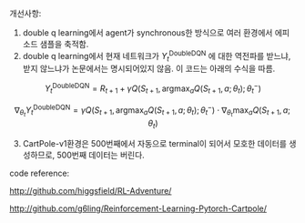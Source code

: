 

개선사항:

1. double q learning에서 agent가 synchronous한 방식으로 여러 환경에서 에피소드 샘플을 축적함.
2. double q learning에서 현재 네트워크가 $Y^{\mathrm{DoubleDQN}}_t$ 에 대한 역전파를 받느냐, 받지 않느냐가 논문에서는 명시되어있지 않음. 이 코드는 아래의 수식을 따름.

$$
Y^{\mathrm{DoubleDQN}}_t = R_{t+1} + \gamma Q(S_{t+1}, \mathrm{argmax}_{a} Q(S_{t+1}, a ; \theta_{t}) ;\theta_{t}^{-})
$$

$$
\nabla_{\theta_{t}}Y^{\mathrm{DoubleDQN}}_t = \gamma Q(S_{t+1}, \mathrm{argmax}_{a} Q(S_{t+1}, a ; \theta_{t}) ;\theta_{t}^{-}) \cdot \nabla_{\theta_{t}}\max_{a} Q(S_{t+1}, a ; \theta_{t})
$$

3. CartPole-v1환경은 500번째에서 자동으로 terminal이 되어서 모호한 데이터를 생성하므로, 500번째 데이터는 버린다.



code reference:

http://github.com/higgsfield/RL-Adventure/

http://github.com/g6ling/Reinforcement-Learning-Pytorch-Cartpole/


